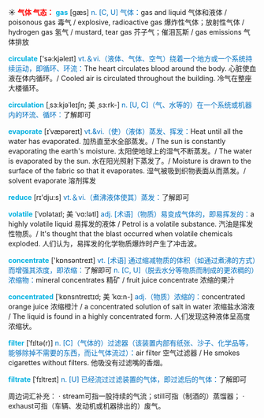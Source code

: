 ☀ <font color="red">**气体 气态：**</font>
<font color="sky blue">**gas**</font> [ɡæs] 
<font color="#0070c0">n. [C, U] 气体：</font>gas and liquid 气体和液体 / poisonous gas 毒气 / explosive, radioactive gas 爆炸性气体；放射性气体 / hydrogen gas 氢气 / mustard, tear gas 芥子气；催泪瓦斯 / gas emissions 气体排放

<font color="sky blue">**circulate**</font> ['sə:kjəleɪt] 
<font color="#0070c0">vt.＆vi.（液体、气体、空气）绕着一个地方或一个系统持续运动，即循环、环流：</font>The heart circulates blood around the body. 心脏使血液在体内循环。/ Cooled air is circulated throughout the building. 冷气在整座大楼循环。
                      
<font color="sky blue">**circulation**</font> [ˌsɜ:kjəˈleɪʃn; 美 ˌsɜ:rk-]
<font color="#0070c0">n. [U, C]（气、水等的）在一个系统或机器内的环流、循环：</font>了解即可

<font color="sky blue">**evaporate**</font> [ɪˈvæpəreɪt]
<font color="#0070c0">vt.&vi.（使）（液体）蒸发、挥发：</font>Heat until all the water has evaporated. 加热直至水全部蒸发。/ The sun is constantly evaporating the earth's moisture. 太阳使地球上的湿气不断蒸发。/ The water is evaporated by the sun. 水在阳光照射下蒸发了。/ Moisture is drawn to the surface of the fabric so that it evaporates. 湿气被吸到织物表面从而蒸发。/ solvent evaporate 溶剂挥发

<font color="sky blue">**reduce**</font> [rɪ'dju:s] 
<font color="#0070c0">vt.＆vi.（煮沸液体使其）蒸发：</font>了解即可
           
<font color="sky blue">**volatile**</font> [ˈvɒlətaɪl; 美 ˈvɑ:lətl] 
<font color="#0070c0">adj. [术语]（物质）易变成气体的，即易挥发的：</font>a highly volatile liquid 易挥发的液体 / Petrol is a volatile substance. 汽油是挥发性物质。/ It's thought that the blast occurred when volatile chemicals exploded. 人们认为，易挥发的化学物质爆炸时产生了冲击波。
 
<font color="sky blue">**concentrate**</font> ['kɒnsəntreɪt] 
<font color="#0070c0">vt. [术语] 通过缩减物质的体积（如通过煮沸的方式）而增强其浓度，即浓缩：</font>了解即可 <font color="#0070c0">n. [C, U]（脱去水分等物质而制成的更浓稠的）浓缩物：</font>mineral concentrates 精矿 / fruit juice concentrate 浓缩的果汁
           
<font color="sky blue">**concentrated**</font> [ˈkɒnsntreɪtɪd; 美 ˈkɑ:n-]
<font color="#0070c0">adj.（物质）浓缩的：</font>concentrated orange juice 浓缩橙汁 / a concentrated solution of salt in water 浓缩盐水溶液 / The liquid is found in a highly concentrated form. 人们发现这种液体呈高度浓缩状。

<font color="sky blue">**filter**</font> [ˈfɪltə(r)]
<font color="#0070c0">n. [C]（气体的）过滤器（该装置内部有纸张、沙子、化学品等，能够除掉不需要的东西，而让气体流过）：</font>air filter 空气过滤器 / He smokes cigarettes without filters. 他吸没有过滤嘴的香烟。
           
<font color="sky blue">**filtrate**</font> [ˈfɪltreɪt]
<font color="#0070c0">n. [U] 已经流过过滤装置的气体，即过滤后的气体：</font>了解即可

周边词汇补充：
· stream可指一股持续的气流；still可指（制酒的）蒸馏器；
· exhaust可指（车辆、发动机或机器排出的）废气。

